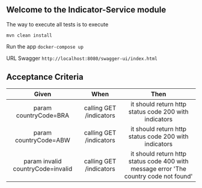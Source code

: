 ## Welcome to the Indicator-Service module

The way to execute all tests is to execute

```mvn clean install```

Run the app
```docker-compose up```

URL Swagger
```http://localhost:8080/swagger-ui/index.html```

Acceptance Criteria 
-
|               Given               |          When           |                                        Then                                         |
|:---------------------------------:|:-----------------------:|:-----------------------------------------------------------------------------------:|
|       param countryCode=BRA       | calling GET /indicators |                it should return http status code 200 with indicators                | 
|       param countryCode=ABW       | calling GET /indicators |                it should return http status code 200 with indicators                | 
| param invalid countryCode=invalid | calling GET /indicators | it should return http status code 400 with message error 'The country code not found' | 








